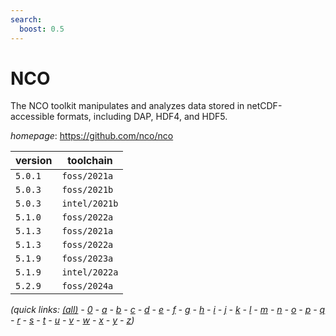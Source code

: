 ```yaml
---
search:
  boost: 0.5
---
```

# NCO

The NCO toolkit manipulates and analyzes data stored in netCDF-accessible formats, including DAP, HDF4, and HDF5.

*homepage*: <https://github.com/nco/nco>

version | toolchain
--------|----------
``5.0.1`` | ``foss/2021a``
``5.0.3`` | ``foss/2021b``
``5.0.3`` | ``intel/2021b``
``5.1.0`` | ``foss/2022a``
``5.1.3`` | ``foss/2021a``
``5.1.3`` | ``foss/2022a``
``5.1.9`` | ``foss/2023a``
``5.1.9`` | ``intel/2022a``
``5.2.9`` | ``foss/2024a``


*(quick links: [(all)](../index.md) - [0](../0/index.md) - [a](../a/index.md) - [b](../b/index.md) - [c](../c/index.md) - [d](../d/index.md) - [e](../e/index.md) - [f](../f/index.md) - [g](../g/index.md) - [h](../h/index.md) - [i](../i/index.md) - [j](../j/index.md) - [k](../k/index.md) - [l](../l/index.md) - [m](../m/index.md) - [n](../n/index.md) - [o](../o/index.md) - [p](../p/index.md) - [q](../q/index.md) - [r](../r/index.md) - [s](../s/index.md) - [t](../t/index.md) - [u](../u/index.md) - [v](../v/index.md) - [w](../w/index.md) - [x](../x/index.md) - [y](../y/index.md) - [z](../z/index.md))*


